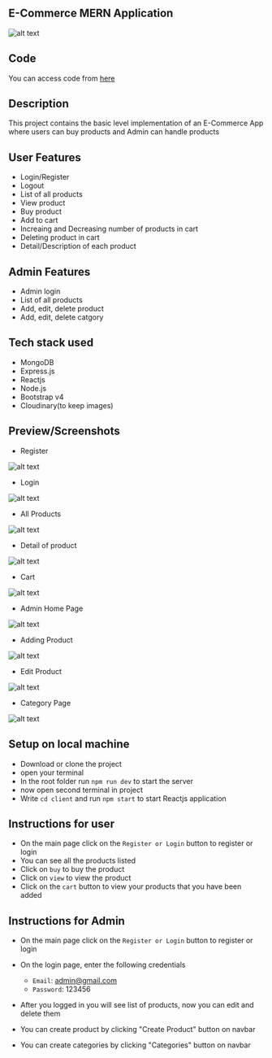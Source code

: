 ## E-Commerce MERN Application

![alt text](https://github.com/zeeshanhshaheen/client-ecommerce/blob/master/images/ecommerce-web-development.jpg)

## Code
You can access code from  [here](https://github.com/zeeshanhshaheen/ecommerce-mern)


## Description
  This project contains the basic level implementation of an E-Commerce App where users can buy products and Admin can handle products
  
  ## User Features
  - Login/Register
  - Logout
  - List of all products
  - View product
  - Buy product
  - Add to cart
  - Increaing and Decreasing number of products in cart
  - Deleting product in cart
  - Detail/Description of each product

## Admin Features
   - Admin login
   - List of all products
   - Add, edit, delete product
   - Add, edit, delete catgory

## Tech stack used
   - MongoDB
   - Express.js
   - Reactjs
   - Node.js
   - Bootstrap v4
   - Cloudinary(to keep images)
    
## Preview/Screenshots


- Register


![alt text](https://github.com/zeeshanhshaheen/client-ecommerce/blob/master/images/Screenshot%20from%202020-12-15%2017-34-14.png)
    

- Login


![alt text](https://github.com/zeeshanhshaheen/client-ecommerce/blob/master/images/Screenshot%20from%202020-12-15%2017-34-12.png)


- All Products

![alt text](https://github.com/zeeshanhshaheen/client-ecommerce/blob/master/images/Screenshot%20from%202020-12-15%2017-32-00.png)

- Detail of product

![alt text](https://github.com/zeeshanhshaheen/client-ecommerce/blob/master/images/Screenshot%20from%202020-12-15%2017-34-08.png)

- Cart 

![alt text](https://github.com/zeeshanhshaheen/client-ecommerce/blob/master/images/Screenshot%20from%202020-12-15%2017-32-07.png)

- Admin Home Page

![alt text](https://github.com/zeeshanhshaheen/client-ecommerce/blob/master/images/Screenshot%20from%202020-12-15%2017-32-23.png)

- Adding Product

![alt text](https://github.com/zeeshanhshaheen/client-ecommerce/blob/master/images/Screenshot%20from%202020-12-15%2017-32-45.png)

- Edit Product

![alt text](https://github.com/zeeshanhshaheen/client-ecommerce/blob/master/images/Screenshot%20from%202020-12-15%2017-32-37.png)

- Category Page

![alt text](https://github.com/zeeshanhshaheen/client-ecommerce/blob/master/images/Screenshot%20from%202020-12-15%2017-32-41.png)


## Setup on local machine

- Download or clone the project
-  open your terminal 
- In the root folder run  ``` npm run dev ``` to start the server
- now open second terminal in project
- Write `cd client` and run `npm start` to start Reactjs application

## Instructions for user
- On the main page click on the `Register or Login` button to register or login
- You can see all the products listed
- Click on `buy` to buy the product
- Click on `view` to view the product
- Click on the `cart` button to view your products that you have been added
    
 ## Instructions for Admin
 - On the main page click on the `Register or Login` button to register or login
 - On the login page, enter the following credentials
    - `Email`: admin@gmail.com
    - `Password`: 123456
            
 - After you logged in you will see list of products, now you can edit and delete them
 - You can create product by clicking "Create Product" button on navbar
 - You can create categories by clicking "Categories" button on navbar




